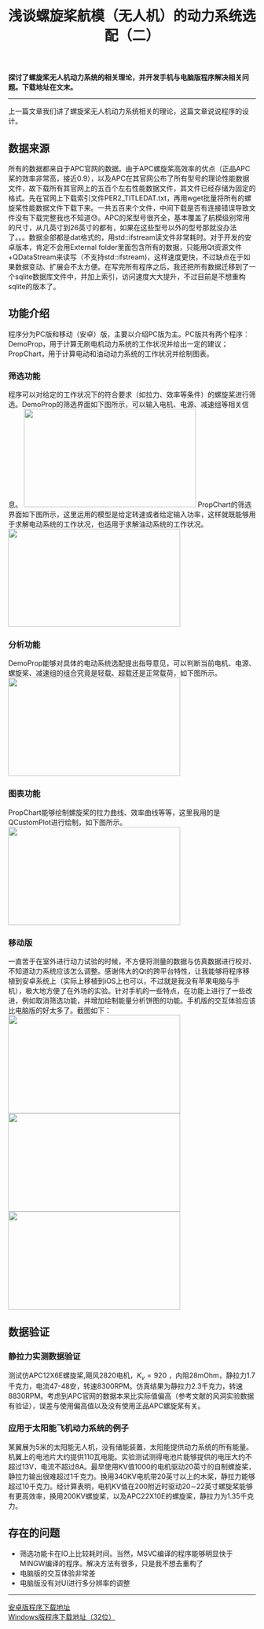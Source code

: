 ﻿---
title: 浅谈螺旋桨航模（无人机）的动力系统选配（二）
categories:
- Programming
tags:
- 无人机 
- 安卓开发 
- Qt 
updated: 2018-03-14 
---
<script type="text/x-mathjax-config">
  		MathJax.Hub.Config({tex2jax: {inlineMath: [['$','$'], ['\\(','\\)']]},
  							TeX: { equationNumbers: {  autoNumber: "AMS"  },
     							   extensions: ["AMSmath.js"]}
  		});
		</script>
 <script type="text/javascript" src="https://cdn.mathjax.org/mathjax/latest/MathJax.js?config=TeX-AMS-MML_HTMLorMML"></script>
**探讨了螺旋桨无人机动力系统的相关理论，并开发手机与电脑版程序解决相关问题。下载地址在文末。**

---
上一篇文章我们讲了螺旋桨无人机动力系统相关的理论，这篇文章说说程序的设计。

## 数据来源
所有的数据都来自于APC官网的数据。由于APC螺旋桨高效率的优点（正品APC桨的效率非常高，接近0.9），以及APC在其官网公布了所有型号的理论性能数据文件，故下载所有其官网上的五百个左右性能数据文件，其文件已经存储为固定的格式。先在官网上下载索引文件PER2_TITLEDAT.txt，再用wget批量将所有的螺旋桨性能数据文件下载下来。一共五百来个文件，中间下载是否有连接错误导致文件没有下载完整我也不知道:sweat:。APC的桨型号很齐全，基本覆盖了航模级别常用的尺寸，从几英寸到26英寸的都有，如果在这些型号以外的型号那就没办法了。。。数据全部都是dat格式的，用std::ifstream读文件非常耗时。对于开发的安卓版本，肯定不会用External folder里面包含所有的数据，只能用Qt资源文件+QDataStream来读写（不支持std::ifstream)，这样速度更快，不过缺点在于如果数据变动、扩展会不太方便。在写完所有程序之后，我还把所有数据迁移到了一个sqlite数据库文件中，并加上索引，访问速度大大提升，不过目前是不想重构sqlite的版本了。

## 功能介绍
程序分为PC版和移动（安卓）版，主要以介绍PC版为主。PC版共有两个程序：DemoProp，用于计算无刷电机动力系统的工作状况并给出一定的建议；PropChart，用于计算电动和油动动力系统的工作状况并绘制图表。
### 筛选功能
程序可以对给定的工作状况下的符合要求（如拉力、效率等条件）的螺旋桨进行筛选。DemoProp的筛选界面如下图所示，可以输入电机、电源、减速组等相关信息。
<img src="{{ site.url }}/assets//blog_images/fig2.png" width="350px" height="200px"/>
PropChart的筛选界面如下图所示，这里运用的模型是给定转速或者给定输入功率，这样就既能够用于求解电动系统的工作状况，也适用于求解油动系统的工作状况。
<img src="{{ site.url }}/assets//blog_images/fig4.png" width="350px" height="200px"/>

### 分析功能
DemoProp能够对具体的电动系统选配提出指导意见，可以判断当前电机、电源、螺旋桨、减速组的组合究竟是轻载、超载还是正常载荷，如下图所示。
<img src="{{ site.url }}/assets//blog_images/fig3.png" width="350px" height="200px"/>

### 图表功能
PropChart能够绘制螺旋桨的拉力曲线、效率曲线等等，这里我用的是QCustomPlot进行绘制，如下图所示。
<img src="{{ site.url }}/assets//blog_images/fig5.png" width="350px" height="200px"/>

### 移动版
一直苦于在室外进行动力试验的时候，不方便将测量的数据与仿真数据进行校对、不知道动力系统应该怎么调整。感谢伟大的Qt的跨平台特性，让我能够将程序移植到安卓系统上（实际上移植到iOS上也可以，不过就是我没有苹果电脑与手机），极大地方便了在外场的实验。针对手机的一些特点，在功能上进行了一些改进，例如取消筛选功能，并增加绘制能量分析饼图的功能。手机版的交互体验应该比电脑版的好太多了。截图如下：
<img src="{{ site.url }}/assets//blog_images/scr2.png" width="350px" height="200px"/>
<img src="{{ site.url }}/assets//blog_images/scr3.png" width="350px" height="200px"/>
<img src="{{ site.url }}/assets//blog_images/scr1.png" width="350px" height="200px"/>
## 数据验证
### 静拉力实测数据验证
测试仿APC12X6E螺旋桨,飓风2820电机，$K_v=920$
，内阻28mOhm，静拉力1.7千克力，电流47-48安，转速8300RPM。仿真结果为静拉力2.3千克力，转速8830RPM。考虑到APC官网的数据本来比实际值偏高（参考文献的风洞实验数据有验证），误差与使用偏高值以及没有使用正品APC螺旋桨有关。
### 应用于太阳能飞机动力系统的例子
某翼展为5米的太阳能无人机，没有储能装置，太阳能提供动力系统的所有能量。机翼上的电池片大约提供110瓦电能。实验测试测得电池片能够提供的电压大约不超过13V，电流不超过8A。最早使用KV值1000的电机驱动20英寸的自制螺旋桨，静拉力输出很难超过1千克力。换用340KV电机带20英寸以上的木桨，静拉力能够超过10千克力。经计算表明，电机KV值在200附近时驱动20$\sim$22英寸螺旋桨能够有更高效率，换用200KV螺旋桨，以及APC22X10E的螺旋桨，静拉力为1.35千克力。
## 存在的问题
* 筛选功能卡在IO上比较耗时间。当然，MSVC编译的程序能够明显快于MINGW编译的程序。解决方法有很多，只是我不想去重构了  
* 电脑版的交互体验非常差
* 电脑版没有对UI进行多分辨率的调整
--- 
[安卓版程序下载地址](https://pan.baidu.com/s/1QaN9CxFEfJz0RHewitcCgg)  
[Windows版程序下载地址（32位）](https://pan.baidu.com/s/1W5DtxZFxC6SmjRxvO9F_tA)